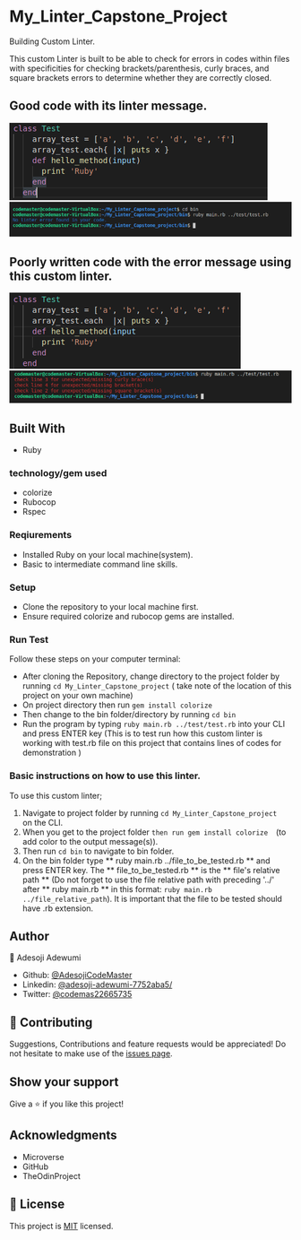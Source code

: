 # My_Linter_Capstone_Project
Building Custom Linter.

This custom Linter is built to be able to check for errors in codes within files with specificities for checking brackets/parenthesis, curly braces, and square brackets errors to determine whether they are correctly closed.
## Good code with its linter message.
![screenshot](assets/img/Screenshot_goodcode.png)
![screenshot](assets/img/Screenshot_goodmsg.png) 
## Poorly written code with the error message using this custom linter.
![screenshot](assets/img/Screenshot_badcode.png)
![screenshot](assets/img/Screenshot_badmsg.png)
## Built With
- Ruby
### technology/gem used
- colorize
- Rubocop
- Rspec
### Reqiurements
- Installed Ruby on your local machine(system).
- Basic to intermediate command line skills.
### Setup
- Clone the repository to your local machine first.
- Ensure required colorize and rubocop gems are installed.
### Run Test
Follow these steps on your computer terminal:
- After cloning the Repository, change directory to the project folder by running  ``` cd My_Linter_Capstone_project ``` ( take note of the location of this project on your own machine)
- On project directory then run  ``` gem install colorize ```
- Then change to the bin folder/directory by running ``` cd bin ```
- Run the program by typing ``` ruby main.rb ../test/test.rb ``` into your CLI and press ENTER key (This is to test run how this custom linter is working with test.rb file on this project that contains lines of codes for demonstration )

### Basic instructions on how to use this linter.
 To use this custom linter; 
 1. Navigate to project folder by running ```cd My_Linter_Capstone_project ``` on the CLI.
 2. When you get to the project folder ```then run gem install colorize  ```(to add color to the output message(s)).
 3. Then run ``` cd bin ``` to navigate to bin folder.
 4. On the bin folder type ** ruby main.rb ../file_to_be_tested.rb ** and press ENTER key. The ** file_to_be_tested.rb ** is the ** file's relative path ** (Do not forget to use the file relative path with preceding '../' after ** ruby main.rb ** in this format: ``` ruby main.rb ../file_relative_path ```). It is important that the file to be tested should have .rb extension.
## Author
👤 Adesoji Adewumi
- Github: [@AdesojiCodeMaster](https://github.com/AdesojiCodeMaster)
- Linkedin: [@adesoji-adewumi-7752aba5/](https://www.linkedin.com/in/adesoji-adewumi-7752aba5/)
- Twitter: [@codemas22665735](https://twitter.com/codemas22665735)

## 🤝 Contributing
Suggestions, Contributions and feature requests would be appreciated!
Do not hesitate to make use of the [issues page](https://github.com/AdesojiCodeMaster/My_Linter_Capstone_project/issues).
## Show your support
Give a ⭐️ if you like this project!
## Acknowledgments
- Microverse
- GitHub
- TheOdinProject
## 📝 License
This project is [MIT](LICENSE) licensed.